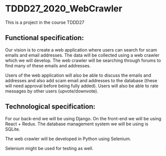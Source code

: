 # TDDD27_2020_WebCrawler

This is a project in the course TDDD27


## Functional specification:
Our vision is to create a web application where users can search for scam emails and email addresses. The data will be collected using a web crawler which we will develop. 
The web crawler will be searching through forums to find many of these emails and addresses.

Users of the web application will also be able to discuss the emails and addresses and also add scam email and addresses to the database (these will need approval before being fully added). 
Users will also be able to rate messages by other users (upvote/downvote).


## Technological specification:
For our back-end we will be using Django. On the front-end we will be using React + Redux. The database management system we will be using is SQLite.

The web crawler will be developed in Python using Selenium. 

Selenium might be used for testing as well.